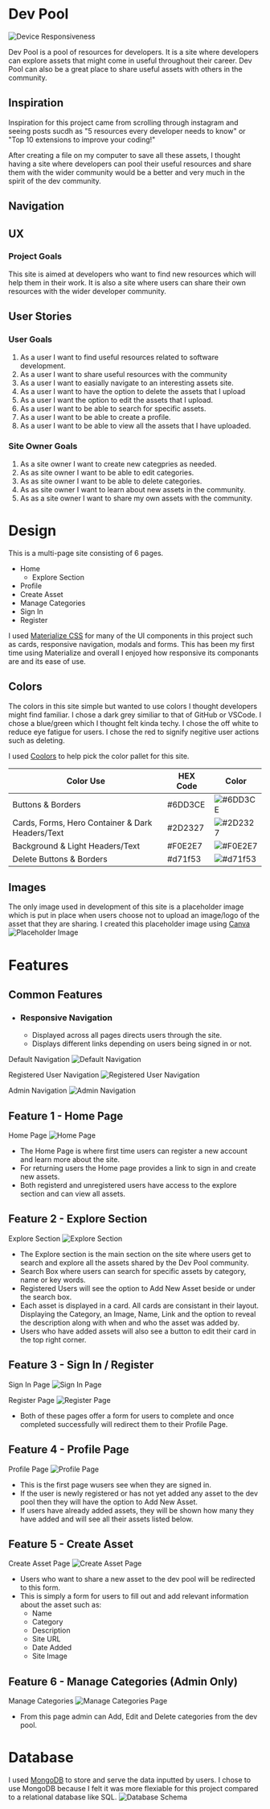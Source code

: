 # Dev Pool
![Device Responsiveness](static/images/README-images/am-i-responsive-dev-pool.png)

Dev Pool is a pool of resources for developers. It is a site where developers can explore assets that might come in useful throughout their career. Dev Pool can also be a great place to share useful assets with others in the community.

## Inspiration
Inspiration for this project came from scrolling through instagram and seeing posts sucdh as "5 resources every developer needs to know" or "Top 10 extensions to improve your coding!"

After creating a file on my computer to save all these assets, I thought having a site where developers can pool their useful resources and share them with the wider community would be a better and very much in the spirit of the dev community.

## Navigation

## UX
### Project Goals
This site is aimed at developers who want to find new resources which will help them in their work. It is also a site where users can share their own resources with the wider developer community.

## User Stories
### User Goals
1. As a user I want to find useful resources related to software development.
2. As a user I want to share useful resources with the community
3. As a user I want to easially navigate to an interesting assets site.
4. As a user I want to have the option to delete the  assets that I upload
5. As a user I want the option to edit the assets that I upload.
6. As a user I want to be able to search for specific assets.
7. As a user I want to be able to create a profile.
8. As a user I want to be able to view all the assets that I have uploaded.

### Site Owner Goals
1. As a site owner I want to create new categpries as needed.
2. As as site owner I want to be able to edit categories.
3. As as site owner I want to be able to delete categories.
4. As as site owner I want to learn about new assets in the community.
5. As as a site owner I want to share my own assets with the community.

# Design
This is a multi-page site consisting of 6 pages.
- Home
    - Explore Section
- Profile
- Create Asset
- Manage Categories
- Sign In
- Register

I used [Materialize CSS](https://materializecss.com/) for many of the UI components in this project such as cards, responsive navigation, modals and forms. This has been my first time using Materialize and overall I enjoyed how responsive its componants are and its ease of use.

## Colors
The colors in this site simple but wanted to use colors I thought developers might find familiar. I chose a dark grey similiar to that of GitHub or VSCode. I chose a blue/green which I thought felt kinda techy. I chose the off white to reduce eye fatigue for users. I chose the red to signify negitive user actions such as deleting.

I used [Coolors](https://coolors.co/) to help pick the color pallet for this site.

| Color Use  | HEX Code  | Color  |
|------------|-----------|--------|
|Buttons & Borders | #6DD3CE | ![#6DD3CE](https://via.placeholder.com/15/6DD3CE/000000?text=+) |
|Cards, Forms, Hero Container & Dark Headers/Text | #2D2327 | ![#2D2327](https://via.placeholder.com/15/2D2327/000000?text=+) |
|Background & Light Headers/Text | #F0E2E7 | ![#F0E2E7](https://via.placeholder.com/15/F0E2E7/000000?text=+) |
|Delete Buttons & Borders | #d71f53 | ![#d71f53](https://via.placeholder.com/15/d71f53/000000?text=+) |

## Images
The only image used in development of this site is a placeholder image which is put in place when users choose not to upload an image/logo of the asset that they are sharing. I created this placeholder image using [Canva](https://www.canva.com/)
![Placeholder Image](static/images/DP_image_placeholder_black.png)

# Features

## Common Features
- ### Responsive Navigation
    - Displayed across all pages directs users through the site.
    - Displays different links depending on users being signed in or not.

Default Navigation
![Default Navigation](static/images/README-images/default-nav.png)

Registered User Navigation
![Registered User Navigation](static/images/README-images/registered-user-nav.png)

Admin Navigation
![Admin Navigation](static/images/README-images/admin-nav.png)

## Feature 1 - Home Page

Home Page
![Home Page](static/images/README-images/home-page.png)
- The Home Page is where first time users can register a new account and learn more about the site.
- For returning users the Home page provides a link to sign in and create new assets.
- Both registerd and unregistered users have access to the explore section and can view all assets.

## Feature 2 - Explore Section

Explore Section
![Explore Section](static/images/README-images/explore-page.png)

- The Explore section is the main section on the site where users get to search and explore all the assets shared by the Dev Pool community.
- Search Box where users can search for specific assets by category, name or key words. 
- Registered Users will see the option to Add New Asset beside or under the search box.
- Each asset is displayed in a card. All cards are consistant in their layout. Displaying the Category, an Image, Name, Link and the option to reveal the description along with when and who the asset was added by.
- Users who have added assets will also see a button to edit their card in the top right corner.

## Feature 3 - Sign In / Register

Sign In Page
![Sign In Page](static/images/README-images/sign-in.png)

Register Page
![Register Page](static/images/README-images/register.png)

- Both of these pages offer a form for users to complete and once completed successfully will redirect them to their Profile Page.

## Feature 4 - Profile Page

Profile Page
![Profile Page](static/images/README-images/profile-page.png)

- This is the first page wusers see when they are signed in.
- If the user is newly registered or has not yet added any asset to the dev pool then they will have the option to Add New Asset. 
- If users have already added assets, they will be shown how many they have added and will see all their assets listed below.

## Feature 5 - Create Asset

Create Asset Page
![Create Asset Page](static/images/README-images/create-asset-page.png)

- Users who want to share a new asset to the dev pool will be redirected to this form.
- This is simply a form for users to fill out and add relevant information about the asset such as:
    - Name
    - Category
    - Description
    - Site URL
    - Date Added
    - Site Image

## Feature 6 - Manage Categories (Admin Only)

Manage Categories
![Manage Categories Page](static/images/README-images/manage-categories.png)

- From this page admin can Add, Edit and Delete categories from the dev pool.

# Database
I used [MongoDB](https://www.mongodb.com/) to store and serve the data inputted by users. I chose to use MongoDB because I felt it was more flexiable for this project compared to a relational database like SQL.
![Database Schema](static/images/README-images/database-schema.png)